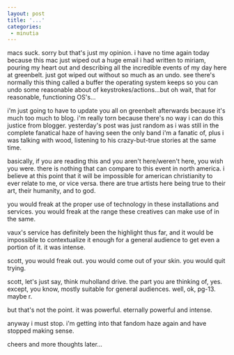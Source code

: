 ```yaml
---
layout: post
title: '...'
categories:
 - minutia
---
```


macs suck. sorry but that's just my opinion. i have no time again today because this mac just wiped out a huge email i had written to miriam, pouring my heart out and describing all the incredible events of my day here at greenbelt. just got wiped out without so much as an undo. see there's normally this thing called a buffer the operating system keeps so you can undo some reasonable about of keystrokes/actions...but oh wait, that for reasonable, functioning OS's...

i'm just going to have to update you all on greenbelt afterwards because it's much too much to blog. i'm really torn because there's no way i can do this justice from blogger. yesterday's post was just random as i was still in the complete fanatical haze of having seen the only band i'm a fanatic of, plus i was talking with wood, listening to his crazy-but-true stories at the same time.

basically, if you are reading this and you aren't here/weren't here, you wish you were. there is nothing that can compare to this event in north america. i believe at this point that it will be impossible for american christianity to ever relate to me, or vice versa. there are true artists here being true to their art, their humanity, and to god. 

you would freak at the proper use of technology in these installations and services. you would freak at the range these creatives can make use of in the same.

vaux's service has definitely been the highlight thus far, and it would be impossible to contextualize it enough for a general audience to get even a portion of it. it was intense. 

scott, you would freak out. you would come out of your skin. you would quit trying. 

scott, let's just say, think muholland drive. the part you are thinking of, yes. except, you know, mostly suitable for general audiences. well, ok, pg-13. maybe r. 

but that's not the point. it was powerful. eternally powerful and intense.

anyway i must stop. i'm getting into that fandom haze again and have stopped making sense.

cheers and more thoughts later...

